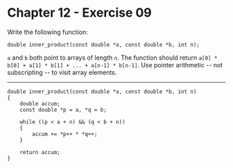 # Chapter 12 - Exercise 09

Write the following function:

```
double inner_product(const double *a, const double *b, int n);
```

`a` and `b` both point to arrays of length `n`. The function should return `a[0] * b[0] + a[1] * b[1] + ... + a[n-1] * b[n-1]`. Use pointer arithmetic -- not subscripting -- to visit array elements.

---

```
double inner_product(const double *a, const double *b, int n)
{
    double accum;
    const double *p = a, *q = b;

    while ((p < a + n) && (q < b + n))
    {
        accum += *p++ * *q++;
    }

    return accum;
}
```
